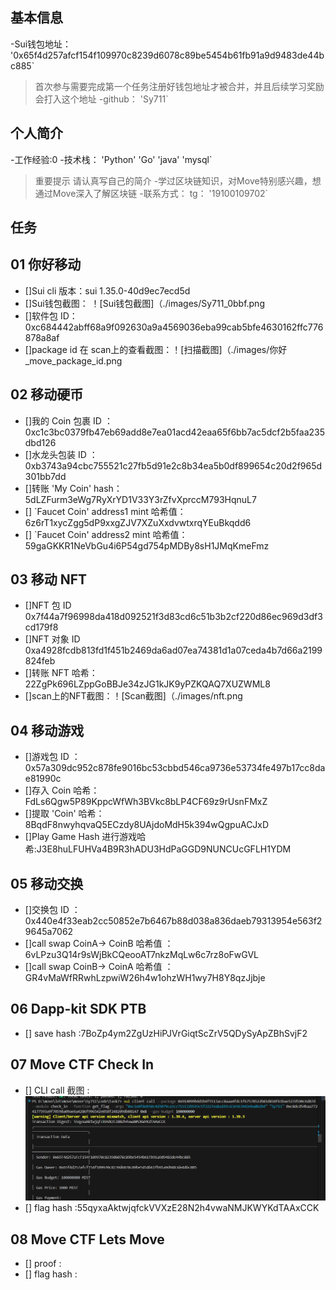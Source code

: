 ## 基本信息
-Sui钱包地址： '0x65f4d257afcf154f109970c8239d6078c89be5454b61fb91a9d9483de44bc885`
> 首次参与需要完成第一个任务注册好钱包地址才被合并，并且后续学习奖励会打入这个地址
-github： 'Sy711`

## 个人简介
-工作经验:0
-技术栈： 'Python' 'Go' 'java' 'mysql`
> 重要提示 请认真写自己的简介
-学过区块链知识，对Move特别感兴趣，想通过Move深入了解区块链
-联系方式： tg： '19100109702` 

## 任务

##   01 你好移动  
- []Sui cli 版本：sui 1.35.0-40d9ec7ecd5d
- []Sui钱包截图： ！[Sui钱包截图]（./images/Sy711_0bbf.png
- []软件包 ID：0xc684442abff68a9f092630a9a4569036eba99cab5bfe4630162ffc776878a8af
- []package id 在 scan上的查看截图：！[扫描截图]（./images/你好_move_package_id.png

##   02 移动硬币
- []我的 Coin 包裹 ID ：0xc1c3bc0379fb47eb69add8e7ea01acd42eaa65f6bb7ac5dcf2b5faa235dbd126
- []水龙头包装 ID ：0xb3743a94cbc755521c27fb5d91e2c8b34ea5b0df899654c20d2f965d301bb7dd
- []转账 'My Coin' hash： 5dLZFurm3eWg7RyXrYD1V33Y3rZfvXprccM793HqnuL7
- [] `Faucet Coin' address1 mint 哈希值：6z6rT1xycZgg5dP9xxgZJV7XZuXxdvwtxrqYEuBkqdd6
- [] `Faucet Coin' address2 mint 哈希值：59gaGKKR1NeVbGu4i6P54gd754pMDBy8sH1JMqKmeFmz

##   03 移动 NFT
- []NFT 包 ID 0x7f44a7f96998da418d092521f3d83cd6c51b3b2cf220d86ec969d3df3cd179f8
- []NFT 对象 ID  0xa4928fcdb813fd1f451b2469da6ad07ea74381d1a07ceda4b7d66a2199824feb
- []转账 NFT 哈希：22ZgPk696LZppGoBBJe34zJG1kJK9yPZKQAQ7XUZWML8
- []scan上的NFT截图：！[Scan截图]（./images/nft.png

##   04 移动游戏
- []游戏包 ID ：  0x57a309dc952c878fe9016bc53cbbd546ca9736e53734fe497b17cc8dae81990c
- []存入 Coin 哈希：FdLs6Qgw5P89KppcWfWh3BVkc8bLP4CF69z9rUsnFMxZ
- []提取 'Coin' 哈希：8BqdF8nwyhqvaQ5ECzdy8UAjdoMdH5k394wQgpuACJxD
- []Play Game Hash 进行游戏哈希:J3E8huLFUHVa4B9R3hADU3HdPaGGD9NUNCUcGFLH1YDM

##   05 移动交换
- []交换包 ID ：0x440e4f33eab2cc50852e7b6467b88d038a836daeb79313954e563f29645a7062  
- []call swap CoinA-> CoinB 哈希值 ：6vLPzu3Q14r9sWjBkCQeooAT7nkzMqLw6c7rz8oFwGVL
- []call swap CoinB-> CoinA 哈希值 ：GR4vMaWfRRwhLzpwiW26h4w1ohzWH1wy7H8Y8qzJjbje


##   06 Dapp-kit SDK PTB
- [] save hash :7BoZp4ym2ZgUzHiPJVrGiqtScZrV5QDySyApZBhSvjF2

##   07 Move CTF Check In
- [] CLI call 截图 : ![截图](./images/image.png)
- [] flag hash :55qyxaAktwjqfckVVXzE28N2h4vwaNMJKWYKdTAAxCCK

##   08 Move CTF Lets Move
- [] proof : 
- [] flag hash :